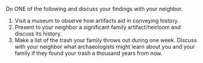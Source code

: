 Do ONE of the following and discuss your findings with your neighbor.

1. Visit a museum to observe how artifacts aid in conveying history.
1. Present to your neighbor a significant family artifact/heirloom and discuss its history.
1. Make a list of the trash your family throws out during one week. Discuss with your neighbor what archaeologists might learn about you and your family if they found your trash a thousand years from now.
